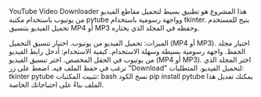 
YouTube Video Downloader
هذا المشروع هو تطبيق بسيط لتحميل مقاطع الفيديو من يوتيوب باستخدام مكتبة pytube وواجهة رسومية باستخدام tkinter. يتيح للمستخدم تحميل الفيديو بتنسيق MP4 أو MP3 وحفظه في المجلد الذي يختاره.

الميزات:
تحميل الفيديو من يوتيوب.
اختيار تنسيق التحميل (MP4 أو MP3).
اختيار مجلد الحفظ.
واجهة رسومية بسيطة وسهلة الاستخدام.
كيفية الاستخدام:
أدخل رابط الفيديو من يوتيوب في الحقل المخصص.
اختر تنسيق الفيديو (MP4 أو MP3).
اختر المجلد الذي ترغب في حفظ الملف فيه.
اضغط على زر "Download" لتحميل الفيديو.
المتطلبات:
tkinter
pytube
تثبيت المكتبات:
bash
نسخ الكود
pip install pytube
يمكنك تعديل هذا الملف بناءً على احتياجاتك الخاصة.










